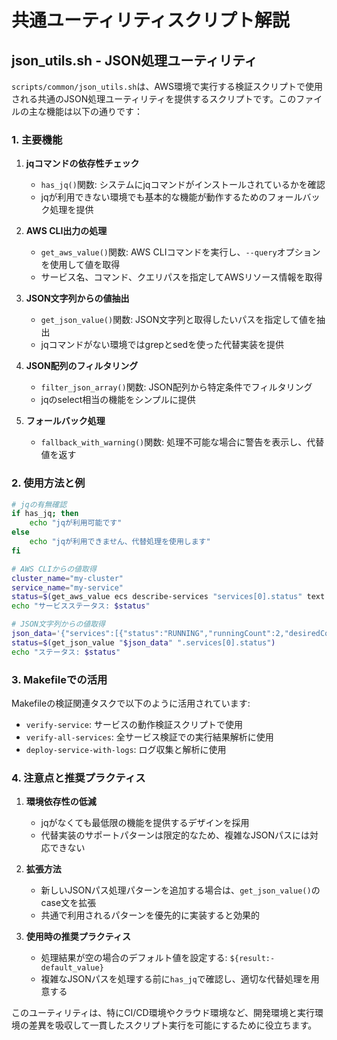 # 共通ユーティリティスクリプト解説

## json_utils.sh - JSON処理ユーティリティ

`scripts/common/json_utils.sh`は、AWS環境で実行する検証スクリプトで使用される共通のJSON処理ユーティリティを提供するスクリプトです。このファイルの主な機能は以下の通りです：

### 1. 主要機能

1. **jqコマンドの依存性チェック**
   - `has_jq()`関数: システムにjqコマンドがインストールされているかを確認
   - jqが利用できない環境でも基本的な機能が動作するためのフォールバック処理を提供

2. **AWS CLI出力の処理**
   - `get_aws_value()`関数: AWS CLIコマンドを実行し、`--query`オプションを使用して値を取得
   - サービス名、コマンド、クエリパスを指定してAWSリソース情報を取得

3. **JSON文字列からの値抽出**
   - `get_json_value()`関数: JSON文字列と取得したいパスを指定して値を抽出
   - jqコマンドがない環境ではgrepとsedを使った代替実装を提供

4. **JSON配列のフィルタリング**
   - `filter_json_array()`関数: JSON配列から特定条件でフィルタリング
   - jqのselect相当の機能をシンプルに提供

5. **フォールバック処理**
   - `fallback_with_warning()`関数: 処理不可能な場合に警告を表示し、代替値を返す

### 2. 使用方法と例

```bash
# jqの有無確認
if has_jq; then
    echo "jqが利用可能です"
else
    echo "jqが利用できません、代替処理を使用します"
fi

# AWS CLIからの値取得
cluster_name="my-cluster"
service_name="my-service"
status=$(get_aws_value ecs describe-services "services[0].status" text --cluster $cluster_name --services $service_name)
echo "サービスステータス: $status"

# JSON文字列からの値取得
json_data='{"services":[{"status":"RUNNING","runningCount":2,"desiredCount":2}]}'
status=$(get_json_value "$json_data" ".services[0].status")
echo "ステータス: $status"
```

### 3. Makefileでの活用

Makefileの検証関連タスクで以下のように活用されています:

- `verify-service`: サービスの動作検証スクリプトで使用
- `verify-all-services`: 全サービス検証での実行結果解析に使用
- `deploy-service-with-logs`: ログ収集と解析に使用

### 4. 注意点と推奨プラクティス

1. **環境依存性の低減**
   - jqがなくても最低限の機能を提供するデザインを採用
   - 代替実装のサポートパターンは限定的なため、複雑なJSONパスには対応できない

2. **拡張方法**
   - 新しいJSONパス処理パターンを追加する場合は、`get_json_value()`のcase文を拡張
   - 共通で利用されるパターンを優先的に実装すると効果的

3. **使用時の推奨プラクティス**
   - 処理結果が空の場合のデフォルト値を設定する: `${result:-default_value}`
   - 複雑なJSONパスを処理する前に`has_jq`で確認し、適切な代替処理を用意する

このユーティリティは、特にCI/CD環境やクラウド環境など、開発環境と実行環境の差異を吸収して一貫したスクリプト実行を可能にするために役立ちます。